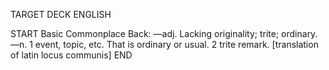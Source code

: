TARGET DECK
ENGLISH

START
Basic
Commonplace
Back: —adj. Lacking originality; trite; ordinary. —n. 1 event, topic, etc. That is ordinary or usual. 2 trite remark. [translation of latin locus communis]
END

